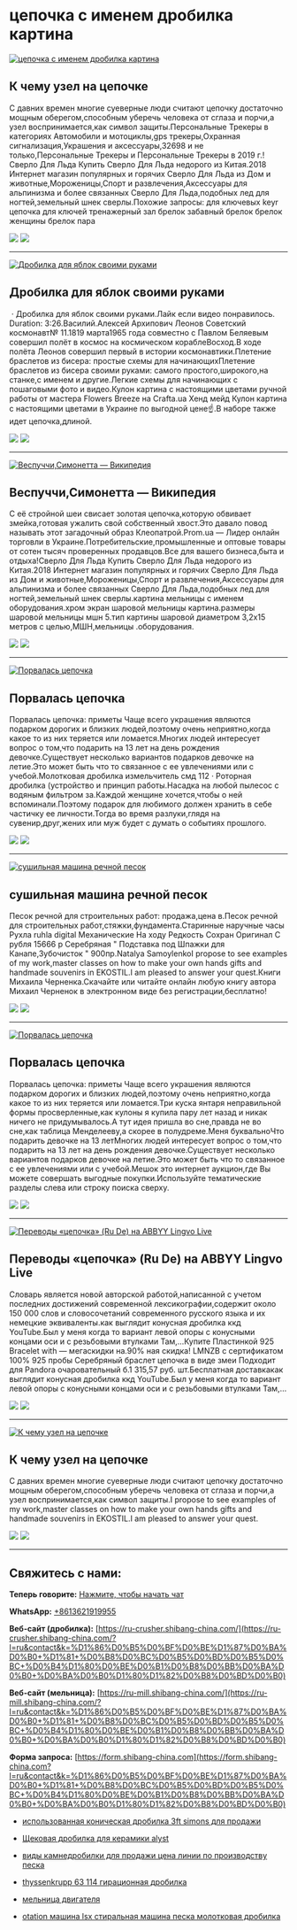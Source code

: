 # цепочка с именем дробилка картина

<a href="https://swt.shibang-china.com/?l=ru&img&k=%D1%86%D0%B5%D0%BF%D0%BE%D1%87%D0%BA%D0%B0+%D1%81+%D0%B8%D0%BC%D0%B5%D0%BD%D0%B5%D0%BC+%D0%B4%D1%80%D0%BE%D0%B1%D0%B8%D0%BB%D0%BA%D0%B0+%D0%BA%D0%B0%D1%80%D1%82%D0%B8%D0%BD%D0%B0" target="_blank">![цепочка с именем дробилка картина](http://static.shibang-china.com/all-800x300/709.jpg)</a>

## К чему узел на цепочке
С давних времен многие суеверные люди считают цепочку достаточно мощным оберегом,способным уберечь человека от сглаза и порчи,а узел воспринимается,как символ защиты.Персональные Трекеры в категориях Автомобили и мотоциклы,gps трекеры,Охранная сигнализация,Украшения и аксессуары,32698 и не только,Персональные Трекеры и Персональные Трекеры в 2019 г.!Сверло Для Льда Купить Сверло Для Льда недорого из Китая.2018 Интернет магазин популярных и горячих Сверло Для Льда из Дом и животные,Мороженицы,Спорт и развлечения,Аксессуары для альпинизма и более связанных Сверло Для Льда,подобных лед для ногтей,земельный шнек сверлы.Похожие запросы: для ключевых keyr цепочка для ключей тренажерный зал брелок забавный брелок брелок женщины брелок пара


<a href="https://whatsapp.shibangsoft.com/WhatsApp.php" target="_blank" title="WhatsApp">![](http://static.shibang-china.com/icon/whatsapp.png)</a> <a href="https://swt.shibang-china.com/?l=ru&icon&k=%D1%86%D0%B5%D0%BF%D0%BE%D1%87%D0%BA%D0%B0+%D1%81+%D0%B8%D0%BC%D0%B5%D0%BD%D0%B5%D0%BC+%D0%B4%D1%80%D0%BE%D0%B1%D0%B8%D0%BB%D0%BA%D0%B0+%D0%BA%D0%B0%D1%80%D1%82%D0%B8%D0%BD%D0%B0" target="_blank">![](http://static.shibang-china.com/icon/chat-ru.png)</a>

---

<a href="https://swt.shibang-china.com/?l=ru&img&k=%D1%86%D0%B5%D0%BF%D0%BE%D1%87%D0%BA%D0%B0+%D1%81+%D0%B8%D0%BC%D0%B5%D0%BD%D0%B5%D0%BC+%D0%B4%D1%80%D0%BE%D0%B1%D0%B8%D0%BB%D0%BA%D0%B0+%D0%BA%D0%B0%D1%80%D1%82%D0%B8%D0%BD%D0%B0" target="_blank">![Дробилка для яблок своими руками](http://static.shibang-china.com/all-800x300/1209.jpg)</a>

## Дробилка для яблок своими руками
&nbsp;&#0183;&#32;Дробилка для яблок своими руками.Лайк если видео понравилось. Duration: 3:26.Василий.Алексей Архипович Леонов Советский космонавт№ 11.1819 марта1965 года совместно с Павлом Беляевым совершил полёт в космос на космическом кораблеВосход.В ходе полёта Леонов совершил первый в истории космонавтики.Плетение браслетов из бисера: простые схемы для начинающихПлетение браслетов из бисера своими руками: самого простого,широкого,на станке,с именем и другие.Легкие схемы для начинающих с пошаговыми фото и видео.Кулон картина с настоящими цветами ручной работы от мастера Flowers Breeze на Crafta.ua Хенд мейд Кулон картина с настоящими цветами в Украине по выгодной цене☝.В наборе также идет цепочка,длиной.


<a href="https://whatsapp.shibangsoft.com/WhatsApp.php" target="_blank" title="WhatsApp">![](http://static.shibang-china.com/icon/whatsapp.png)</a> <a href="https://swt.shibang-china.com/?l=ru&icon&k=%D1%86%D0%B5%D0%BF%D0%BE%D1%87%D0%BA%D0%B0+%D1%81+%D0%B8%D0%BC%D0%B5%D0%BD%D0%B5%D0%BC+%D0%B4%D1%80%D0%BE%D0%B1%D0%B8%D0%BB%D0%BA%D0%B0+%D0%BA%D0%B0%D1%80%D1%82%D0%B8%D0%BD%D0%B0" target="_blank">![](http://static.shibang-china.com/icon/chat-ru.png)</a>

---

<a href="https://swt.shibang-china.com/?l=ru&img&k=%D1%86%D0%B5%D0%BF%D0%BE%D1%87%D0%BA%D0%B0+%D1%81+%D0%B8%D0%BC%D0%B5%D0%BD%D0%B5%D0%BC+%D0%B4%D1%80%D0%BE%D0%B1%D0%B8%D0%BB%D0%BA%D0%B0+%D0%BA%D0%B0%D1%80%D1%82%D0%B8%D0%BD%D0%B0" target="_blank">![Веспуччи,Симонетта — Википедия](http://static.shibang-china.com/all-800x300/702.jpg)</a>

## Веспуччи,Симонетта — Википедия
С её стройной шеи свисает золотая цепочка,которую обвивает змейка,готовая ужалить свой собственный хвост.Это давало повод называть этот загадочный образ Клеопатрой.Prom.ua — Лидер онлайн торговли в Украине.Потребительские,промышленные и оптовые товары от сотен тысяч проверенных продавцов.Все для вашего бизнеса,быта и отдыха!Сверло Для Льда Купить Сверло Для Льда недорого из Китая.2018 Интернет магазин популярных и горячих Сверло Для Льда из Дом и животные,Мороженицы,Спорт и развлечения,Аксессуары для альпинизма и более связанных Сверло Для Льда,подобных лед для ногтей,земельный шнек сверлы.картина мельницы с именем оборудования.хром экран шаровой мельницы картина.размеры шаровой мельницы мшн 5.тип картины шаровой диаметром 3,2х15 метров с целью,МШН,мельницы .оборудования.


<a href="https://whatsapp.shibangsoft.com/WhatsApp.php" target="_blank" title="WhatsApp">![](http://static.shibang-china.com/icon/whatsapp.png)</a> <a href="https://swt.shibang-china.com/?l=ru&icon&k=%D1%86%D0%B5%D0%BF%D0%BE%D1%87%D0%BA%D0%B0+%D1%81+%D0%B8%D0%BC%D0%B5%D0%BD%D0%B5%D0%BC+%D0%B4%D1%80%D0%BE%D0%B1%D0%B8%D0%BB%D0%BA%D0%B0+%D0%BA%D0%B0%D1%80%D1%82%D0%B8%D0%BD%D0%B0" target="_blank">![](http://static.shibang-china.com/icon/chat-ru.png)</a>

---

<a href="https://swt.shibang-china.com/?l=ru&img&k=%D1%86%D0%B5%D0%BF%D0%BE%D1%87%D0%BA%D0%B0+%D1%81+%D0%B8%D0%BC%D0%B5%D0%BD%D0%B5%D0%BC+%D0%B4%D1%80%D0%BE%D0%B1%D0%B8%D0%BB%D0%BA%D0%B0+%D0%BA%D0%B0%D1%80%D1%82%D0%B8%D0%BD%D0%B0" target="_blank">![Порвалась цепочка](http://static.shibang-china.com/all-800x300/1466.jpg)</a>

## Порвалась цепочка
Порвалась цепочка: приметы Чаще всего украшения являются подарком дорогих и близких людей,поэтому очень неприятно,когда какое то из них теряется или ломается.Многих людей интересует вопрос о том,что подарить на 13 лет на день рождения девочке.Существует несколько вариантов подарков девочке на летие.Это может быть что то связанное с ее увлечениями или с учебой.Молотковая дробилка измельчитель смд 112&nbsp;&#0183;&#32;Роторная дробилка (устройство и принцип работы.Насадка на любой пылесос с водяным фильтром за.Каждой женщине хочется,чтобы о ней вспоминали.Поэтому подарок для любимого должен хранить в себе частичку ее личности.Тогда во время разлуки,глядя на сувенир,друг,жених или муж будет с думать о событиях прошлого.


<a href="https://whatsapp.shibangsoft.com/WhatsApp.php" target="_blank" title="WhatsApp">![](http://static.shibang-china.com/icon/whatsapp.png)</a> <a href="https://swt.shibang-china.com/?l=ru&icon&k=%D1%86%D0%B5%D0%BF%D0%BE%D1%87%D0%BA%D0%B0+%D1%81+%D0%B8%D0%BC%D0%B5%D0%BD%D0%B5%D0%BC+%D0%B4%D1%80%D0%BE%D0%B1%D0%B8%D0%BB%D0%BA%D0%B0+%D0%BA%D0%B0%D1%80%D1%82%D0%B8%D0%BD%D0%B0" target="_blank">![](http://static.shibang-china.com/icon/chat-ru.png)</a>

---

<a href="https://swt.shibang-china.com/?l=ru&img&k=%D1%86%D0%B5%D0%BF%D0%BE%D1%87%D0%BA%D0%B0+%D1%81+%D0%B8%D0%BC%D0%B5%D0%BD%D0%B5%D0%BC+%D0%B4%D1%80%D0%BE%D0%B1%D0%B8%D0%BB%D0%BA%D0%B0+%D0%BA%D0%B0%D1%80%D1%82%D0%B8%D0%BD%D0%B0" target="_blank">![сушильная машина речной песок](http://static.shibang-china.com/all-800x300/445.jpg)</a>

## сушильная машина речной песок
Песок речной для строительных работ: продажа,цена в.Песок речной для строительных работ,стяжки,фундамента.Старинные наручные часы Рухла ruhla digital Механические На ходу Редкость Сохран Оригинал С рубля 15666 р Серебряная &quot; Подставка под Шпажки для Канапе,Зубочисток &quot; 900пр.Natalya SamoylenkoI propose to see examples of my work,master classes on how to make your own hands gifts and handmade souvenirs in EKOSTIL.I am pleased to answer your quest.Книги Михаила Черненка.Скачайте или читайте онлайн любую книгу автора Михаил Черненок в электронном виде без регистрации,бесплатно!


<a href="https://whatsapp.shibangsoft.com/WhatsApp.php" target="_blank" title="WhatsApp">![](http://static.shibang-china.com/icon/whatsapp.png)</a> <a href="https://swt.shibang-china.com/?l=ru&icon&k=%D1%86%D0%B5%D0%BF%D0%BE%D1%87%D0%BA%D0%B0+%D1%81+%D0%B8%D0%BC%D0%B5%D0%BD%D0%B5%D0%BC+%D0%B4%D1%80%D0%BE%D0%B1%D0%B8%D0%BB%D0%BA%D0%B0+%D0%BA%D0%B0%D1%80%D1%82%D0%B8%D0%BD%D0%B0" target="_blank">![](http://static.shibang-china.com/icon/chat-ru.png)</a>

---

<a href="https://swt.shibang-china.com/?l=ru&img&k=%D1%86%D0%B5%D0%BF%D0%BE%D1%87%D0%BA%D0%B0+%D1%81+%D0%B8%D0%BC%D0%B5%D0%BD%D0%B5%D0%BC+%D0%B4%D1%80%D0%BE%D0%B1%D0%B8%D0%BB%D0%BA%D0%B0+%D0%BA%D0%B0%D1%80%D1%82%D0%B8%D0%BD%D0%B0" target="_blank">![Порвалась цепочка](http://static.shibang-china.com/all-800x300/1369.jpg)</a>

## Порвалась цепочка
Порвалась цепочка: приметы Чаще всего украшения являются подарком дорогих и близких людей,поэтому очень неприятно,когда какое то из них теряется или ломается.Три куска янтаря неправильной формы просверленные,как кулоны я купила пару лет назад и никак ничего не придумывалось.А тут идея пришла во сне,правда не во сне,как таблица Менделееву,а скорее в полудреме.Меня буквальноЧто подарить девочке на 13 летМногих людей интересует вопрос о том,что подарить на 13 лет на день рождения девочке.Существует несколько вариантов подарков девочке на летие.Это может быть что то связанное с ее увлечениями или с учебой.Мешок это интернет аукцион,где Вы можете совершать выгодные покупки.Используйте тематические разделы слева или строку поиска сверху.


<a href="https://whatsapp.shibangsoft.com/WhatsApp.php" target="_blank" title="WhatsApp">![](http://static.shibang-china.com/icon/whatsapp.png)</a> <a href="https://swt.shibang-china.com/?l=ru&icon&k=%D1%86%D0%B5%D0%BF%D0%BE%D1%87%D0%BA%D0%B0+%D1%81+%D0%B8%D0%BC%D0%B5%D0%BD%D0%B5%D0%BC+%D0%B4%D1%80%D0%BE%D0%B1%D0%B8%D0%BB%D0%BA%D0%B0+%D0%BA%D0%B0%D1%80%D1%82%D0%B8%D0%BD%D0%B0" target="_blank">![](http://static.shibang-china.com/icon/chat-ru.png)</a>

---

<a href="https://swt.shibang-china.com/?l=ru&img&k=%D1%86%D0%B5%D0%BF%D0%BE%D1%87%D0%BA%D0%B0+%D1%81+%D0%B8%D0%BC%D0%B5%D0%BD%D0%B5%D0%BC+%D0%B4%D1%80%D0%BE%D0%B1%D0%B8%D0%BB%D0%BA%D0%B0+%D0%BA%D0%B0%D1%80%D1%82%D0%B8%D0%BD%D0%B0" target="_blank">![Переводы &#171;цепочка&#187; (Ru De) на ABBYY Lingvo Live](http://static.shibang-china.com/all-800x300/417.jpg)</a>

## Переводы &#171;цепочка&#187; (Ru De) на ABBYY Lingvo Live
Словарь является новой авторской работой,написанной с учетом последних достижений современной лексикографии,содержит около 150 000 слов и словосочетаний современного русского языка и их немецкие эквиваленты.как выглядит конусная дробилка ккд YouTube.Был у меня когда то вариант левой опоры с конусными концами оси и с резьбовыми втулками Там,…Купите Пластинкой 925 Bracelet with — мегаскидки на.90% ная скидка! LMNZB с сертификатом 100% 925 пробы Серебряный браслет цепочка в виде змеи Подходит для Pandora очаровательный б.1 315,57 руб. шт.Бесплатная доставкакак выглядит конусная дробилка ккд YouTube.Был у меня когда то вариант левой опоры с конусными концами оси и с резьбовыми втулками Там,…


<a href="https://whatsapp.shibangsoft.com/WhatsApp.php" target="_blank" title="WhatsApp">![](http://static.shibang-china.com/icon/whatsapp.png)</a> <a href="https://swt.shibang-china.com/?l=ru&icon&k=%D1%86%D0%B5%D0%BF%D0%BE%D1%87%D0%BA%D0%B0+%D1%81+%D0%B8%D0%BC%D0%B5%D0%BD%D0%B5%D0%BC+%D0%B4%D1%80%D0%BE%D0%B1%D0%B8%D0%BB%D0%BA%D0%B0+%D0%BA%D0%B0%D1%80%D1%82%D0%B8%D0%BD%D0%B0" target="_blank">![](http://static.shibang-china.com/icon/chat-ru.png)</a>

---

<a href="https://swt.shibang-china.com/?l=ru&img&k=%D1%86%D0%B5%D0%BF%D0%BE%D1%87%D0%BA%D0%B0+%D1%81+%D0%B8%D0%BC%D0%B5%D0%BD%D0%B5%D0%BC+%D0%B4%D1%80%D0%BE%D0%B1%D0%B8%D0%BB%D0%BA%D0%B0+%D0%BA%D0%B0%D1%80%D1%82%D0%B8%D0%BD%D0%B0" target="_blank">![К чему узел на цепочке](http://static.shibang-china.com/all-800x300/579.jpg)</a>

## К чему узел на цепочке
С давних времен многие суеверные люди считают цепочку достаточно мощным оберегом,способным уберечь человека от сглаза и порчи,а узел воспринимается,как символ защиты.I propose to see examples of my work,master classes on how to make your own hands gifts and handmade souvenirs in EKOSTIL.I am pleased to answer your quest.

<a href="https://whatsapp.shibangsoft.com/WhatsApp.php" target="_blank" title="WhatsApp">![](http://static.shibang-china.com/icon/whatsapp.png)</a> <a href="https://swt.shibang-china.com/?l=ru&icon&k=%D1%86%D0%B5%D0%BF%D0%BE%D1%87%D0%BA%D0%B0+%D1%81+%D0%B8%D0%BC%D0%B5%D0%BD%D0%B5%D0%BC+%D0%B4%D1%80%D0%BE%D0%B1%D0%B8%D0%BB%D0%BA%D0%B0+%D0%BA%D0%B0%D1%80%D1%82%D0%B8%D0%BD%D0%B0" target="_blank">![](http://static.shibang-china.com/icon/chat-ru.png)</a>

---
## Свяжитесь с нами:

**Теперь говорите:** [Нажмите, чтобы начать чат](https://swt.shibang-china.com?l=ru&contact&k=%D1%86%D0%B5%D0%BF%D0%BE%D1%87%D0%BA%D0%B0+%D1%81+%D0%B8%D0%BC%D0%B5%D0%BD%D0%B5%D0%BC+%D0%B4%D1%80%D0%BE%D0%B1%D0%B8%D0%BB%D0%BA%D0%B0+%D0%BA%D0%B0%D1%80%D1%82%D0%B8%D0%BD%D0%B0)

**WhatsApp:**  [+8613621919955](https://whatsapp.shibangsoft.com/WhatsApp.php)

**Веб-сайт (дробилка):** [https://ru-crusher.shibang-china.com/](https://ru-crusher.shibang-china.com/?l=ru&contact&k=%D1%86%D0%B5%D0%BF%D0%BE%D1%87%D0%BA%D0%B0+%D1%81+%D0%B8%D0%BC%D0%B5%D0%BD%D0%B5%D0%BC+%D0%B4%D1%80%D0%BE%D0%B1%D0%B8%D0%BB%D0%BA%D0%B0+%D0%BA%D0%B0%D1%80%D1%82%D0%B8%D0%BD%D0%B0)

**Веб-сайт (мельница):** [https://ru-mill.shibang-china.com/](https://ru-mill.shibang-china.com/?l=ru&contact&k=%D1%86%D0%B5%D0%BF%D0%BE%D1%87%D0%BA%D0%B0+%D1%81+%D0%B8%D0%BC%D0%B5%D0%BD%D0%B5%D0%BC+%D0%B4%D1%80%D0%BE%D0%B1%D0%B8%D0%BB%D0%BA%D0%B0+%D0%BA%D0%B0%D1%80%D1%82%D0%B8%D0%BD%D0%B0)

**Форма запроса:** [https://form.shibang-china.com](https://form.shibang-china.com?l=ru&contact&k=%D1%86%D0%B5%D0%BF%D0%BE%D1%87%D0%BA%D0%B0+%D1%81+%D0%B8%D0%BC%D0%B5%D0%BD%D0%B5%D0%BC+%D0%B4%D1%80%D0%BE%D0%B1%D0%B8%D0%BB%D0%BA%D0%B0+%D0%BA%D0%B0%D1%80%D1%82%D0%B8%D0%BD%D0%B0)

* [использованная коническая дробилка 3ft simons для продажи](../133/%D0%B8%D1%81%D0%BF%D0%BE%D0%BB%D1%8C%D0%B7%D0%BE%D0%B2%D0%B0%D0%BD%D0%BD%D0%B0%D1%8F%20%D0%BA%D0%BE%D0%BD%D0%B8%D1%87%D0%B5%D1%81%D0%BA%D0%B0%D1%8F%20%D0%B4%D1%80%D0%BE%D0%B1%D0%B8%D0%BB%D0%BA%D0%B0%203ft%20simons%20%D0%B4%D0%BB%D1%8F%20%D0%BF%D1%80%D0%BE%D0%B4%D0%B0%D0%B6%D0%B8.md)

* [Щековая дробилка для керамики alyst](../131/%D0%A9%D0%B5%D0%BA%D0%BE%D0%B2%D0%B0%D1%8F%20%D0%B4%D1%80%D0%BE%D0%B1%D0%B8%D0%BB%D0%BA%D0%B0%20%D0%B4%D0%BB%D1%8F%20%D0%BA%D0%B5%D1%80%D0%B0%D0%BC%D0%B8%D0%BA%D0%B8%20alyst.md)

* [виды камнедробилки для продажи цена линии по производству песка](../135/%D0%B2%D0%B8%D0%B4%D1%8B%20%D0%BA%D0%B0%D0%BC%D0%BD%D0%B5%D0%B4%D1%80%D0%BE%D0%B1%D0%B8%D0%BB%D0%BA%D0%B8%20%D0%B4%D0%BB%D1%8F%20%D0%BF%D1%80%D0%BE%D0%B4%D0%B0%D0%B6%D0%B8%20%D1%86%D0%B5%D0%BD%D0%B0%20%D0%BB%D0%B8%D0%BD%D0%B8%D0%B8%20%D0%BF%D0%BE%20%D0%BF%D1%80%D0%BE%D0%B8%D0%B7%D0%B2%D0%BE%D0%B4%D1%81%D1%82%D0%B2%D1%83%20%D0%BF%D0%B5%D1%81%D0%BA%D0%B0.md)

* [thyssenkrupp 63 114 гирационная дробилка](../135/thyssenkrupp%2063%20114%20%D0%B3%D0%B8%D1%80%D0%B0%D1%86%D0%B8%D0%BE%D0%BD%D0%BD%D0%B0%D1%8F%20%D0%B4%D1%80%D0%BE%D0%B1%D0%B8%D0%BB%D0%BA%D0%B0.md)

* [мельница двигателя](../135/%D0%BC%D0%B5%D0%BB%D1%8C%D0%BD%D0%B8%D1%86%D0%B0%20%D0%B4%D0%B2%D0%B8%D0%B3%D0%B0%D1%82%D0%B5%D0%BB%D1%8F.md)

* [otation машина lsx стиральная машина песка молотковая дробилка](../131/otation%20%D0%BC%D0%B0%D1%88%D0%B8%D0%BD%D0%B0%20lsx%20%D1%81%D1%82%D0%B8%D1%80%D0%B0%D0%BB%D1%8C%D0%BD%D0%B0%D1%8F%20%D0%BC%D0%B0%D1%88%D0%B8%D0%BD%D0%B0%20%D0%BF%D0%B5%D1%81%D0%BA%D0%B0%20%D0%BC%D0%BE%D0%BB%D0%BE%D1%82%D0%BA%D0%BE%D0%B2%D0%B0%D1%8F%20%D0%B4%D1%80%D0%BE%D0%B1%D0%B8%D0%BB%D0%BA%D0%B0.md)